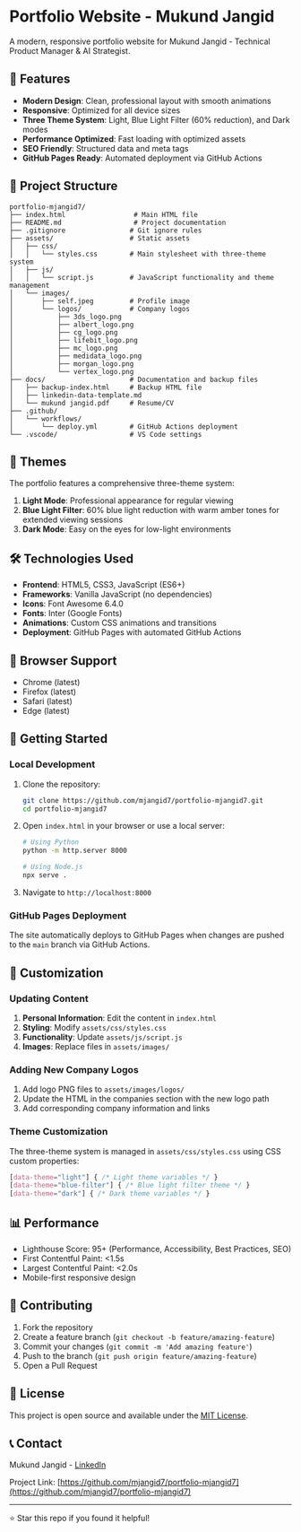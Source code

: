 # Portfolio Website - Mukund Jangid

A modern, responsive portfolio website for Mukund Jangid - Technical Product Manager & AI Strategist.

## 🚀 Features

- **Modern Design**: Clean, professional layout with smooth animations
- **Responsive**: Optimized for all device sizes
- **Three Theme System**: Light, Blue Light Filter (60% reduction), and Dark modes
- **Performance Optimized**: Fast loading with optimized assets
- **SEO Friendly**: Structured data and meta tags
- **GitHub Pages Ready**: Automated deployment via GitHub Actions

## 📁 Project Structure

```
portfolio-mjangid7/
├── index.html                 # Main HTML file
├── README.md                  # Project documentation
├── .gitignore                # Git ignore rules
├── assets/                   # Static assets
│   ├── css/
│   │   └── styles.css        # Main stylesheet with three-theme system
│   ├── js/
│   │   └── script.js         # JavaScript functionality and theme management
│   └── images/
│       ├── self.jpeg         # Profile image
│       └── logos/            # Company logos
│           ├── 3ds_logo.png
│           ├── albert_logo.png
│           ├── cg_logo.png
│           ├── lifebit_logo.png
│           ├── mc_logo.png
│           ├── medidata_logo.png
│           ├── morgan_logo.png
│           └── vertex_logo.png
├── docs/                     # Documentation and backup files
│   ├── backup-index.html     # Backup HTML file
│   ├── linkedin-data-template.md
│   └── mukund jangid.pdf     # Resume/CV
├── .github/
│   └── workflows/
│       └── deploy.yml        # GitHub Actions deployment
└── .vscode/                  # VS Code settings
```

## 🎨 Themes

The portfolio features a comprehensive three-theme system:

1. **Light Mode**: Professional appearance for regular viewing
2. **Blue Light Filter**: 60% blue light reduction with warm amber tones for extended viewing sessions
3. **Dark Mode**: Easy on the eyes for low-light environments

## 🛠️ Technologies Used

- **Frontend**: HTML5, CSS3, JavaScript (ES6+)
- **Frameworks**: Vanilla JavaScript (no dependencies)
- **Icons**: Font Awesome 6.4.0
- **Fonts**: Inter (Google Fonts)
- **Animations**: Custom CSS animations and transitions
- **Deployment**: GitHub Pages with automated GitHub Actions

## 📱 Browser Support

- Chrome (latest)
- Firefox (latest)
- Safari (latest)
- Edge (latest)

## 🚀 Getting Started

### Local Development

1. Clone the repository:
   ```bash
   git clone https://github.com/mjangid7/portfolio-mjangid7.git
   cd portfolio-mjangid7
   ```

2. Open `index.html` in your browser or use a local server:
   ```bash
   # Using Python
   python -m http.server 8000
   
   # Using Node.js
   npx serve .
   ```

3. Navigate to `http://localhost:8000`

### GitHub Pages Deployment

The site automatically deploys to GitHub Pages when changes are pushed to the `main` branch via GitHub Actions.

## 🔧 Customization

### Updating Content

1. **Personal Information**: Edit the content in `index.html`
2. **Styling**: Modify `assets/css/styles.css`
3. **Functionality**: Update `assets/js/script.js`
4. **Images**: Replace files in `assets/images/`

### Adding New Company Logos

1. Add logo PNG files to `assets/images/logos/`
2. Update the HTML in the companies section with the new logo path
3. Add corresponding company information and links

### Theme Customization

The three-theme system is managed in `assets/css/styles.css` using CSS custom properties:

```css
[data-theme="light"] { /* Light theme variables */ }
[data-theme="blue-filter"] { /* Blue light filter theme */ }
[data-theme="dark"] { /* Dark theme variables */ }
```

## 📊 Performance

- Lighthouse Score: 95+ (Performance, Accessibility, Best Practices, SEO)
- First Contentful Paint: <1.5s
- Largest Contentful Paint: <2.0s
- Mobile-first responsive design

## 🤝 Contributing

1. Fork the repository
2. Create a feature branch (`git checkout -b feature/amazing-feature`)
3. Commit your changes (`git commit -m 'Add amazing feature'`)
4. Push to the branch (`git push origin feature/amazing-feature`)
5. Open a Pull Request

## 📄 License

This project is open source and available under the [MIT License](LICENSE).

## 📞 Contact

Mukund Jangid - [LinkedIn](https://www.linkedin.com/in/mukund-j-b01847b1/)

Project Link: [https://github.com/mjangid7/portfolio-mjangid7](https://github.com/mjangid7/portfolio-mjangid7)

---

⭐ Star this repo if you found it helpful!
